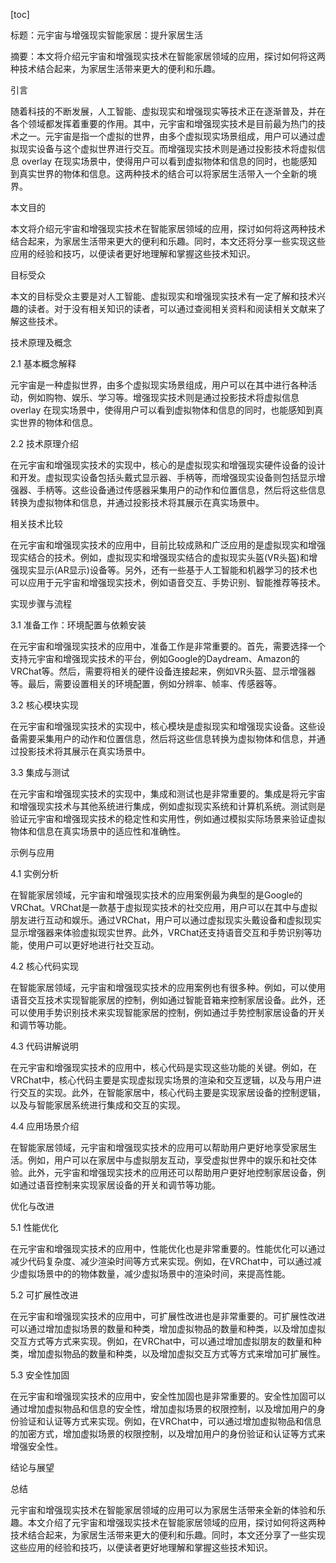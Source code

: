 
[toc]                    
                
                
标题：元宇宙与增强现实智能家居：提升家居生活

摘要：本文将介绍元宇宙和增强现实技术在智能家居领域的应用，探讨如何将这两种技术结合起来，为家居生活带来更大的便利和乐趣。

引言

随着科技的不断发展，人工智能、虚拟现实和增强现实等技术正在逐渐普及，并在各个领域都发挥着重要的作用。其中，元宇宙和增强现实技术是目前最为热门的技术之一。元宇宙是指一个虚拟的世界，由多个虚拟现实场景组成，用户可以通过虚拟现实设备与这个虚拟世界进行交互。而增强现实技术则是通过投影技术将虚拟信息 overlay 在现实场景中，使得用户可以看到虚拟物体和信息的同时，也能感知到真实世界的物体和信息。这两种技术的结合可以将家居生活带入一个全新的境界。

本文目的

本文将介绍元宇宙和增强现实技术在智能家居领域的应用，探讨如何将这两种技术结合起来，为家居生活带来更大的便利和乐趣。同时，本文还将分享一些实现这些应用的经验和技巧，以便读者更好地理解和掌握这些技术知识。

目标受众

本文的目标受众主要是对人工智能、虚拟现实和增强现实技术有一定了解和技术兴趣的读者。对于没有相关知识的读者，可以通过查阅相关资料和阅读相关文献来了解这些技术。

技术原理及概念

2.1 基本概念解释

元宇宙是一种虚拟世界，由多个虚拟现实场景组成，用户可以在其中进行各种活动，例如购物、娱乐、学习等。增强现实技术则是通过投影技术将虚拟信息 overlay 在现实场景中，使得用户可以看到虚拟物体和信息的同时，也能感知到真实世界的物体和信息。

2.2 技术原理介绍

在元宇宙和增强现实技术的实现中，核心的是虚拟现实和增强现实硬件设备的设计和开发。虚拟现实设备包括头戴式显示器、手柄等，而增强现实设备则包括显示增强器、手柄等。这些设备通过传感器采集用户的动作和位置信息，然后将这些信息转换为虚拟物体和信息，并通过投影技术将其展示在真实场景中。

相关技术比较

在元宇宙和增强现实技术的应用中，目前比较成熟和广泛应用的是虚拟现实和增强现实结合的技术。例如，虚拟现实和增强现实结合的虚拟现实头盔(VR头盔)和增强现实显示(AR显示)设备等。另外，还有一些基于人工智能和机器学习的技术也可以应用于元宇宙和增强现实技术，例如语音交互、手势识别、智能推荐等技术。

实现步骤与流程

3.1 准备工作：环境配置与依赖安装

在元宇宙和增强现实技术的应用中，准备工作是非常重要的。首先，需要选择一个支持元宇宙和增强现实技术的平台，例如Google的Daydream、Amazon的 VRChat等。然后，需要将相关的硬件设备连接起来，例如VR头盔、显示增强器等。最后，需要设置相关的环境配置，例如分辨率、帧率、传感器等。

3.2 核心模块实现

在元宇宙和增强现实技术的实现中，核心模块是虚拟现实和增强现实设备。这些设备需要采集用户的动作和位置信息，然后将这些信息转换为虚拟物体和信息，并通过投影技术将其展示在真实场景中。

3.3 集成与测试

在元宇宙和增强现实技术的实现中，集成和测试也是非常重要的。集成是将元宇宙和增强现实技术与其他系统进行集成，例如虚拟现实系统和计算机系统。测试则是验证元宇宙和增强现实技术的稳定性和实用性，例如通过模拟实际场景来验证虚拟物体和信息在真实场景中的适应性和准确性。

示例与应用

4.1 实例分析

在智能家居领域，元宇宙和增强现实技术的应用案例最为典型的是Google的VRChat。VRChat是一款基于虚拟现实技术的社交应用，用户可以在其中与虚拟朋友进行互动和娱乐。通过VRChat，用户可以通过虚拟现实头戴设备和虚拟现实显示增强器来体验虚拟现实世界。此外，VRChat还支持语音交互和手势识别等功能，使用户可以更好地进行社交互动。

4.2 核心代码实现

在智能家居领域，元宇宙和增强现实技术的应用案例也有很多种。例如，可以使用语音交互技术实现智能家居的控制，例如通过智能音箱来控制家居设备。此外，还可以使用手势识别技术来实现智能家居的控制，例如通过手势控制家居设备的开关和调节等功能。

4.3 代码讲解说明

在元宇宙和增强现实技术的应用中，核心代码是实现这些功能的关键。例如，在VRChat中，核心代码主要是实现虚拟现实场景的渲染和交互逻辑，以及与用户进行交互的实现。此外，在智能家居中，核心代码主要是实现家居设备的控制逻辑，以及与智能家居系统进行集成和交互的实现。

4.4 应用场景介绍

在智能家居领域，元宇宙和增强现实技术的应用可以帮助用户更好地享受家居生活。例如，用户可以在家居中与虚拟朋友互动，享受虚拟世界中的娱乐和社交体验。此外，元宇宙和增强现实技术的应用还可以帮助用户更好地控制家居设备，例如通过语音控制来实现家居设备的开关和调节等功能。

优化与改进

5.1 性能优化

在元宇宙和增强现实技术的应用中，性能优化也是非常重要的。性能优化可以通过减少代码复杂度、减少渲染时间等方式来实现。例如，在VRChat中，可以通过减少虚拟场景中的的物体数量，减少虚拟场景中的渲染时间，来提高性能。

5.2 可扩展性改进

在元宇宙和增强现实技术的应用中，可扩展性改进也是非常重要的。可扩展性改进可以通过增加虚拟场景的数量和种类，增加虚拟物品的数量和种类，以及增加虚拟交互方式等方式来实现。例如，在VRChat中，可以通过增加虚拟朋友的数量和种类，增加虚拟物品的数量和种类，以及增加虚拟交互方式等方式来增加可扩展性。

5.3 安全性加固

在元宇宙和增强现实技术的应用中，安全性加固也是非常重要的。安全性加固可以通过增加虚拟物品和信息的安全性，增加虚拟场景的权限控制，以及增加用户的身份验证和认证等方式来实现。例如，在VRChat中，可以通过增加虚拟物品和信息的加密方式，增加虚拟场景的权限控制，以及增加用户的身份验证和认证等方式来增强安全性。

结论与展望

总结

元宇宙和增强现实技术在智能家居领域的应用可以为家居生活带来全新的体验和乐趣。本文介绍了元宇宙和增强现实技术在智能家居领域的应用，探讨如何将这两种技术结合起来，为家居生活带来更大的便利和乐趣。同时，本文还分享了一些实现这些应用的经验和技巧，以便读者更好地理解和掌握这些技术知识。

